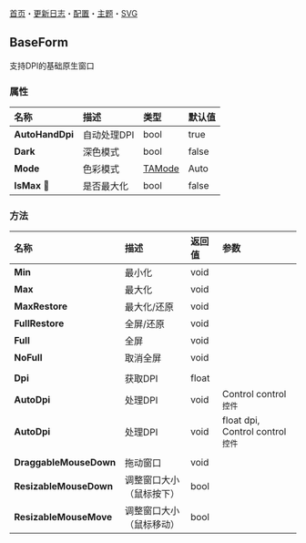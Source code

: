 ﻿[首页](../Home.md)・[更新日志](../UpdateLog.md)・[配置](../Config.md)・[主题](../Theme.md)・[SVG](../SVG.md)

## BaseForm

支持DPI的基础原生窗口

### 属性

名称 | 描述 | 类型 | 默认值 |
:--|:--|:--|:--|
**AutoHandDpi** | 自动处理DPI | bool | true |
**Dark** | 深色模式 | bool | false |
**Mode** | 色彩模式 | [TAMode](../Control/Enum#tamode) | Auto |
**IsMax** 🔴 | 是否最大化 | bool | false |

### 方法

名称 | 描述 | 返回值 | 参数 |
:--|:--|:--|:--|
**Min** | 最小化 | void ||
**Max** | 最大化 | void ||
**MaxRestore** | 最大化/还原 | void ||
**FullRestore** | 全屏/还原 | void ||
**Full** | 全屏 | void ||
**NoFull** | 取消全屏 | void ||
||||
**Dpi** | 获取DPI | float ||
**AutoDpi** | 处理DPI | void | Control control `控件` |
**AutoDpi** | 处理DPI | void | float dpi, Control control `控件` |
||||
**DraggableMouseDown** | 拖动窗口 | void ||
**ResizableMouseDown** | 调整窗口大小（鼠标按下） | bool ||
**ResizableMouseMove** | 调整窗口大小（鼠标移动） | bool ||